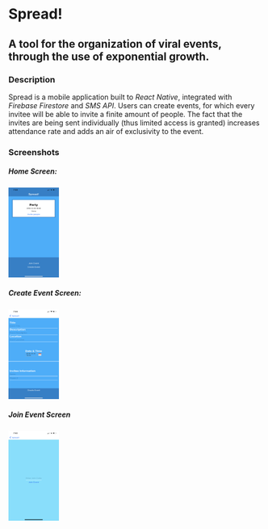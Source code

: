 # Spread!
## A tool for the organization of viral events, through the use of exponential growth.

### Description

Spread is a mobile application built to _React Native_, integrated with _Firebase Firestore_ and _SMS API_. Users can create events, for which every invitee will be able to invite a finite amount of people. The fact that the invites are being sent individually (thus limited access is granted) increases attendance rate and adds an air of exclusivity to the event.

### Screenshots

<dl>
  <h5>Home Screen:</h5>
  <img src="https://github.com/konoikon/Spread/blob/master/assets/IMG_0396.PNG" width="100" height="178"/><br/>
  <h5>Create Event Screen:</h5>
  <img src="https://github.com/konoikon/Spread/blob/master/assets/IMG_0397.PNG" width="100" height="178"/><br/>
  <h5>Join Event Screen</h5>
  <img src="https://github.com/konoikon/Spread/blob/master/assets/IMG_965675D40D30-1.jpeg" width="100" height="178"/><br/>
</dl>
